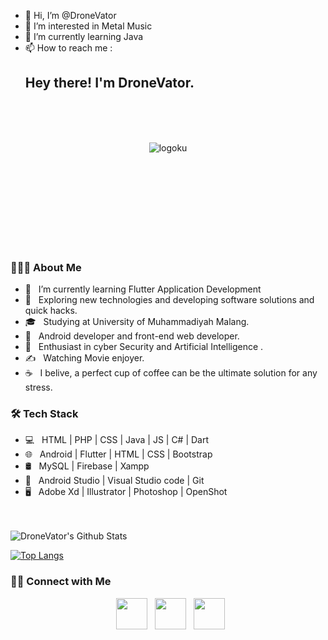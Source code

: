 - 👋 Hi, I’m @DroneVator
- 👀 I’m interested in Metal Music
- 🌱 I’m currently learning Java
- 📫 How to reach me :
  <h2> Hey there! I'm DroneVator.  </h2> <br>
  <br>
  <br>

<div align="center" width="50" height="100">
  
![logoku](https://github.com/DroneVator/convertimg/assets/95744339/6749bf6c-02fc-464b-8d5f-9e43bfca2d4f)

</div>


<br>
<br>
<br>
<br>
<br>
<br>
<br>
<br>

<h3> 👨🏻‍💻 About Me </h3>

- 🔭 &nbsp; I’m currently learning Flutter Application Development
- 🤔 &nbsp; Exploring new technologies and developing software solutions and quick hacks.
- 🎓 &nbsp; Studying at University of Muhammadiyah Malang.
- 💼 &nbsp; Android developer and front-end web developer.
- 🌱 &nbsp; Enthusiast in cyber Security and Artificial Intelligence .
- ✍️ &nbsp; Watching Movie enjoyer.
- ☕ &nbsp; I belive, a perfect cup of coffee can be the ultimate solution for any stress. 

<h3>🛠 Tech Stack</h3>

- 💻 &nbsp; HTML | PHP | CSS | Java | JS  | C# | Dart 
- 🌐 &nbsp; Android | Flutter | HTML | CSS | Bootstrap 
- 🛢 &nbsp; MySQL | Firebase | Xampp
- 🔧 &nbsp; Android Studio | Visual Studio code | Git
- 🖥 &nbsp; Adobe Xd | Illustrator | Photoshop | OpenShot

<br>

<br>

<img align="center" src="https://github-readme-stats.vercel.app/api?username=DroneVator&include_all_commits=true&count_private=true&show_icons=true&line_height=20&title_color=7A7ADB&icon_color=2234AE&text_color=D3D3D3&bg_color=0,000000,130F40" alt="DroneVator's Github Stats">

</br>

[![Top Langs](https://github-readme-stats.vercel.app/api/top-langs/?username=DroneVator&langs_count=&text_color=daf7dc&bg_color=151515)](https://github.com/DroneVator/github-readme-stats)


<h3> 🤝🏻 Connect with Me </h3>

<p align="center">
&nbsp; <a href="https://twitter.com/SevenSyn87" target="_blank" rel="noopener noreferrer"><img src="https://img.icons8.com/plasticine/100/000000/twitter.png" width="50" /></a>  
&nbsp; <a href="https://www.instagram.com/daffaakmal_f/" target="_blank" rel="noopener noreferrer"><img src="https://img.icons8.com/plasticine/100/000000/instagram-new.png" width="50" /></a>  
&nbsp; <a href="daffaakmal2001@gmail.com" target="_blank" rel="noopener noreferrer"><img src="https://img.icons8.com/plasticine/100/000000/gmail.png"  width="50" /></a>
</p>

<!---
DroneVator/DroneVator is a ✨ special ✨ repository because its `README.md` (this file) appears on your GitHub profile.
You can click the Preview link to take a look at your changes.
--->

